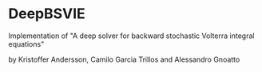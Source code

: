 # DeepBSVIE
Implementation of "A deep solver for backward stochastic Volterra integral equations"

by Kristoffer Andersson, Camilo Garcia Trillos and Alessandro Gnoatto
